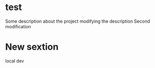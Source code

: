 # test

Some description about the project
modifying the description
Second modification

# New sextion

local dev